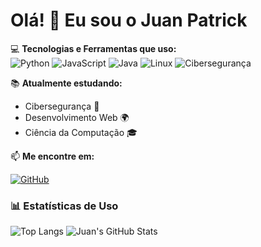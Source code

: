 # Olá! 👋 Eu sou o Juan Patrick

💻 **Tecnologias e Ferramentas que uso:**  
![Python](https://img.shields.io/badge/-Python-3776AB?style=flat-square&logo=Python&logoColor=white)
![JavaScript](https://img.shields.io/badge/-JavaScript-F7DF1E?style=flat-square&logo=JavaScript&logoColor=black)
![Java](https://img.shields.io/badge/-Java-007396?style=flat-square&logo=coffeescript&logoColor=white)
![Linux](https://img.shields.io/badge/-Linux-FCC624?style=flat-square&logo=Linux&logoColor=black)
![Cibersegurança](https://img.shields.io/badge/-Cybersecurity-ff2e2e?style=flat-square&logo=Hack%20The%20Box&logoColor=white)

📚 **Atualmente estudando:**  
- Cibersegurança 🔐  
- Desenvolvimento Web 🌍  
- Ciência da Computação 🎓  

📫 **Me encontre em:**  

[![GitHub](https://img.shields.io/badge/-GitHub-181717?style=flat-square&logo=GitHub&logoColor=white)](https://github.com/Juanzev)  

### 📊 Estatísticas de Uso
![Top Langs](https://github-readme-stats.vercel.app/api/top-langs/?username=Juanzev&layout=compact&theme=tokyonight)
![Juan's GitHub Stats](https://github-readme-stats.vercel.app/api?username=Juanzev&show_icons=true&theme=tokyonight)

